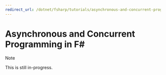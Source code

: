 ```yaml
---
redirect_url: /dotnet/fsharp/tutorials/asynchronous-and-concurrent-programming/async
---
```


# Asynchronous and Concurrent Programming in F# #

> [!NOTE]
> This is still in-progress.
